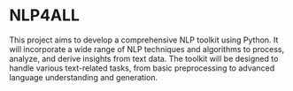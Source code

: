 # NLP4ALL
This project aims to develop a comprehensive NLP toolkit using Python. It will incorporate a wide range of NLP techniques and algorithms to process, analyze, and derive insights from text data. The toolkit will be designed to handle various text-related tasks, from basic preprocessing to advanced language understanding and generation.
